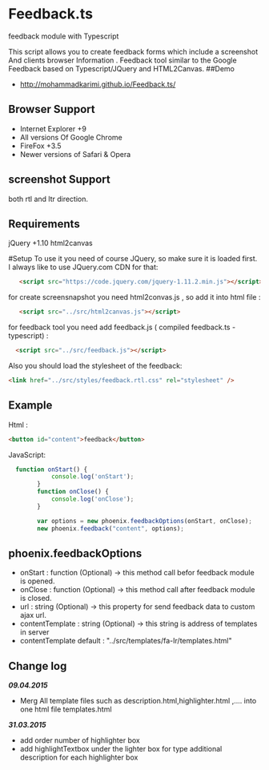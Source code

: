 # Feedback.ts
feedback module with Typescript

This script allows you to create feedback forms which include a screenshot And clients browser Information .
Feedback tool similar to the Google Feedback based on Typescript/JQuery and HTML2Canvas.
##Demo
+ http://mohammadkarimi.github.io/Feedback.ts/

## Browser Support
+ Internet Explorer +9
+ All versions Of Google Chrome
+ FireFox +3.5
+ Newer versions of Safari & Opera

## screenshot Support
both rtl and ltr direction.

## Requirements
 jQuery +1.10
 html2canvas

#Setup
To use it you need of course JQuery, so make sure it is loaded first. I always like to use JQuery.com CDN for that:
```html
   <script src="https://code.jquery.com/jquery-1.11.2.min.js"></script>
```

for create screensnapshot you need html2convas.js , so add it into html file :
```html
   <script src="../src/html2canvas.js"></script>
```
for feedback tool you need add feedback.js ( compiled feedback.ts - typescript) :
```html
  <script src="../src/feedback.js"></script>
  ```
  
  Also you should load the stylesheet of the feedback:
  ```html
<link href="../src/styles/feedback.rtl.css" rel="stylesheet" />
  ```
## Example
Html :
```html
<button id="content">feedback</button>
```
JavaScript:
```javascript
  function onStart() {
            console.log('onStart');
        }
        function onClose() {
            console.log('onClose');
        }

        var options = new phoenix.feedbackOptions(onStart, onClose);
        new phoenix.feedback("content", options);
```
## phoenix.feedbackOptions
+ onStart : function (Optional) -> this method call befor feedback module is opened.
+ onClose : function (Optional) -> this method call after feedback module is closed.
+ url : string (Optional) -> this property for send feedback data to custom ajax url.
+ contentTemplate : string (Optional) -> this string is address of templates in server
+ contentTemplate default : "../src/templates/fa-Ir/templates.html"
 
   
## Change log
***09.04.2015***
+ Merg All template files such as description.html,highlighter.html ,.... into one html file templates.html

***31.03.2015***
+ add order number of highlighter box
+ add highlightTextbox under the lighter box for type additional description for each highlighter box



